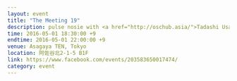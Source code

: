```yaml
---
layout: event
title: "The Meeting 19"
description: pulse nosie with <a href="http://oschub.asia/">Tadashi Usami</a>
time: 2016-05-01 18:30:00 +9
endtime: 2016-05-01 22:00:00 +9
venue: Asagaya TEN, Tokyo
location: 阿佐谷北2-1-5 B1F
link: https://www.facebook.com/events/203583650017474/
category: event
---
```

